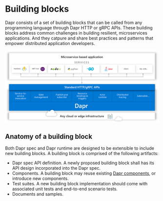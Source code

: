 # Building blocks

Dapr consists of a set of building blocks that can be called from any programming language through Dapr HTTP or gRPC APIs. These building blocks address common challenges in building resilient, microservices applications. And they catpure and share best practices and patterns that empower distributed application developers. 

![Dapr building blocks](../../images/overview.png)

## Anatomy of a building block

Both Dapr spec and Dapr runtime are designed to be extensible 
to include new building blocks. A building block is comprised of the following artifacts:

* Dapr spec API definition. A newly proposed building block shall has its API design incorporated into the Dapr spec. 
* Components. A building block may reuse existing [Dapr components](../README#components), or introduce new components.
* Test suites. A new building block implementation should come with associated unit tests and end-to-end scenario tests.
* Documents and samples. 
